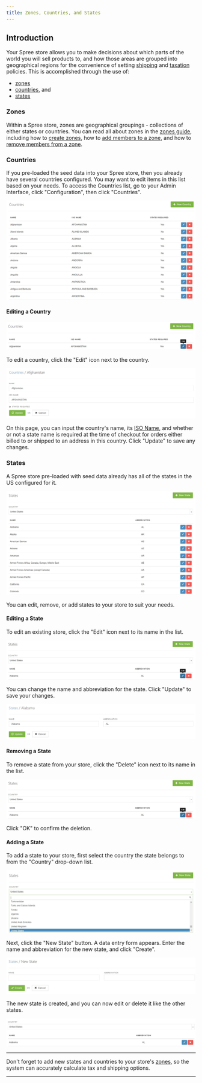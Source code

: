 ```yaml
---
title: Zones, Countries, and States
---
```


## Introduction

Your Spree store allows you to make decisions about which parts of the world you will sell products to, and how those areas are grouped into geographical regions for the convenience of setting [shipping](shipments) and [taxation](taxation) policies. This is accomplished through the use of:

* [zones](#zones)
* [countries](#countries), and
* [states](#states)

### Zones

Within a Spree store, zones are geographical groupings - collections of either states or countries. You can read all about zones in the [zones guide](zones), including how to [create zones](#zones#creating-a-zone), how to [add members to a zone](zones#adding-members-to-a-zone), and how to [remove members from a zone](zones#removing-members-from-a-zone).

### Countries

If you pre-loaded the seed data into your Spree store, then you already have several countries configured. You may want to edit items in this list based on your needs. To access the Countries list, go to your Admin Interface, click "Configuration", then click "Countries".

![Countries List](../../../images/user/config/countries.jpg)

#### Editing a Country

![Edit Country Icon](../../../images/user/config/edit_country_icon.jpg)

To edit a country, click the "Edit" icon next to the country.

![Editing Country Form](../../../images/user/config/editing_country.jpg)

On this page, you can input the country's name, its [ISO Name](https://www.iso.org/obp/ui/#search), and whether or not a state name is required at the time of checkout for orders either billed to or shipped to an address in this country. Click "Update" to save any changes.

### States

A Spree store pre-loaded with seed data already has all of the states in the US configured for it.

![US States](../../../images/user/config/us_states_list.jpg)

You can edit, remove, or add states to your store to suit your needs.

#### Editing a State

To edit an existing store, click the "Edit" icon next to its name in the list.

![Edit State Icon](../../../images/user/config/edit_state_icon.jpg)

You can change the name and abbreviation for the state. Click "Update" to save your changes.

![Editing State](../../../images/user/config/editing_state.jpg)

#### Removing a State

To remove a state from your store, click the "Delete" icon next to its name in the list.

![Deleting State Icon](../../../images/user/config/edit_state_icon.jpg)

Click "OK" to confirm the deletion.

#### Adding a State

To add a state to your store, first select the country the state belongs to from the "Country" drop-down list.

![Select a Country From the List](../../../images/user/config/countries_drop_down.jpg)

Next, click the "New State" button. A data entry form appears. Enter the name and abbreviation for the new state, and click "Create".

![New State Form](../../../images/user/config/new_state_form.jpg)

The new state is created, and you can now edit or delete it like the other states.

![State Added to List](../../../images/user/config/state_added.jpg)

***
Don't forget to add new states and countries to your store's [zones](zones), so the system can accurately calculate tax and shipping options.
***